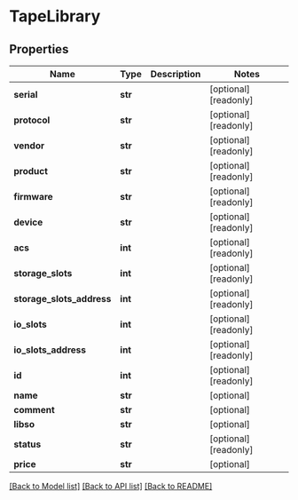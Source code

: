 # TapeLibrary

## Properties
Name | Type | Description | Notes
------------ | ------------- | ------------- | -------------
**serial** | **str** |  | [optional] [readonly] 
**protocol** | **str** |  | [optional] [readonly] 
**vendor** | **str** |  | [optional] [readonly] 
**product** | **str** |  | [optional] [readonly] 
**firmware** | **str** |  | [optional] [readonly] 
**device** | **str** |  | [optional] [readonly] 
**acs** | **int** |  | [optional] [readonly] 
**storage_slots** | **int** |  | [optional] [readonly] 
**storage_slots_address** | **int** |  | [optional] [readonly] 
**io_slots** | **int** |  | [optional] [readonly] 
**io_slots_address** | **int** |  | [optional] [readonly] 
**id** | **int** |  | [optional] [readonly] 
**name** | **str** |  | [optional] 
**comment** | **str** |  | [optional] 
**libso** | **str** |  | [optional] 
**status** | **str** |  | [optional] [readonly] 
**price** | **str** |  | [optional] 

[[Back to Model list]](../README.md#documentation-for-models) [[Back to API list]](../README.md#documentation-for-api-endpoints) [[Back to README]](../README.md)


